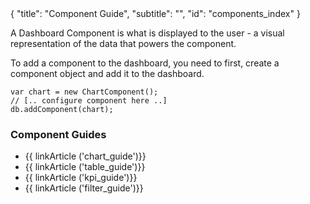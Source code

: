 <meta>
{
	"title": "Component Guide",
	"subtitle": "",
	"id": "components_index"
}
</meta>

A Dashboard Component is what is displayed to the user - a visual representation of the data that powers the component.

To add a component to the dashboard, you need to first, create a component object and add it to the dashboard.

~~~
var chart = new ChartComponent();
// [.. configure component here ..]
db.addComponent(chart);
~~~

### Component Guides

* {{ linkArticle ('chart_guide')}}
* {{ linkArticle ('table_guide')}}
* {{ linkArticle ('kpi_guide')}}
* {{ linkArticle ('filter_guide')}}

